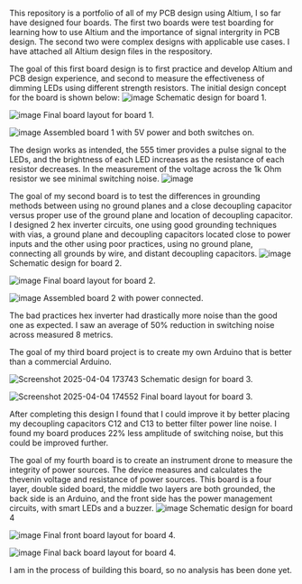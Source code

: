 This repository is a portfolio of all of my PCB design using Altium, I so far have designed four boards.
The first two boards were test boarding for learning how to use Altium and the importance of signal intergrity in PCB design. The second two were complex designs with applicable use cases. I have attached all Altium design files in the respository.

The goal of this first board design is to first practice and develop Altium and PCB design experience, and second to measure the effectiveness of dimming LEDs using different strength resistors. The initial design concept for the board is shown below:
![image](https://github.com/user-attachments/assets/e8412671-85f8-45cc-9325-c8c83f7fa738)
Schematic design for board 1.


![image](https://github.com/user-attachments/assets/6cf29fb6-8279-40fe-a962-a08cacec4a1a)
Final board layout for board 1.

![image](https://github.com/user-attachments/assets/08935a35-f25e-4fce-b376-729195c34837)
Assembled board 1 with 5V power and both switches on.

The design works as intended, the 555 timer provides a pulse signal to the LEDs, and the brightness of each LED increases as the resistance of each resistor decreases. In the measurement of the voltage across the 1k Ohm resistor we see minimal switching noise.
![image](https://github.com/user-attachments/assets/41215f39-b0d2-4993-9770-3a55c78191be)




The goal of my second board is to test the differences in grounding methods between using no ground planes and a close decoupling capacitor versus proper use of the ground plane and location of decoupling capacitor. I designed 2 hex inverter circuits, one using good grounding techniques with vias, a ground plane and decoupling capacitors located close to power inputs and the other using poor practices, using no ground plane, connecting all grounds by wire, and distant decoupling capacitors.
![image](https://github.com/user-attachments/assets/63ffeb75-c8ce-4964-afdf-6c8bfd78aad2)
Schematic design for board 2.

![image](https://github.com/user-attachments/assets/0dee3c17-3753-4219-bdc7-94463b1dc234)
Final board layout for board 2.

![image](https://github.com/user-attachments/assets/eb67a606-3b03-44b7-a345-ce86c645f7bf)
Assembled board 2 with power connected.

The bad practices hex inverter had drastically more noise than the good one as expected. I saw an average of 50% reduction in switching noise across measured 8 metrics.



The goal of my third board project is to create my own Arduino that is better than a commercial Arduino.

![Screenshot 2025-04-04 173743](https://github.com/user-attachments/assets/4f8d477a-bbeb-4c0d-a2a0-1583edaf6809)
Schematic design for board 3.

![Screenshot 2025-04-04 174552](https://github.com/user-attachments/assets/75d5f4c3-a66d-4e29-9eea-86b4dccb4847)
Final board layout for board 3.

After completing this design I found that I could improve it by better placing my decoupling capacitors C12 and C13 to better filter power line noise. I found my board produces 22% less amplitude of switching noise, but this could be improved further. 



The goal of my fourth board is to create an instrument drone to measure the integrity of power sources. The device measures and calculates the thevenin voltage and resistance of power sources. This board is a four layer, double sided board, the middle two layers are both grounded, the back side is an Arduino, and the front side has the power management circuits, with smart LEDs and a buzzer.
![image](https://github.com/user-attachments/assets/8552e86a-ed5f-4092-bec8-42b3baea5006)
Schematic design for board 4

![image](https://github.com/user-attachments/assets/d38b19a8-76b8-4806-94b3-d9bdbf4f0f24)
Final front board layout for board 4.

![image](https://github.com/user-attachments/assets/25bb8ba6-d0fe-4d70-bb7d-13259934b4d4)
Final back board layout for board 4.

I am in the process of building this board, so no analysis has been done yet.
